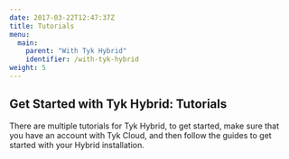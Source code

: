 ```yaml
---
date: 2017-03-22T12:47:37Z
title: Tutorials
menu:
  main:
    parent: "With Tyk Hybrid"
    identifier: /with-tyk-hybrid
weight: 5 
---
```


## Get Started with Tyk Hybrid: Tutorials

There are multiple tutorials for Tyk Hybrid, to get started, make sure that you have an account with Tyk Cloud, and then follow the guides to get started with your Hybrid installation.


